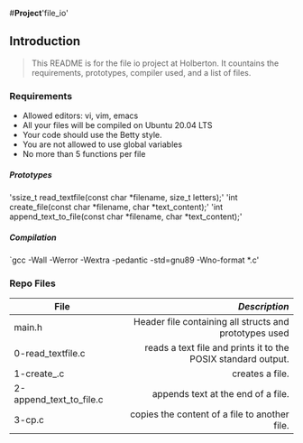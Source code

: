 #**Project**'file_io'

## Introduction
> This README is for the file io project at Holberton. It countains the requirements, prototypes, compiler used, and a list of files.

### Requirements
- Allowed editors: vi, vim, emacs
- All your files will be compiled on Ubuntu 20.04 LTS
- Your code should use the Betty style.
- You are not allowed to use global variables
- No more than 5 functions per file

##### Prototypes
'ssize_t read_textfile(const char *filename, size_t letters);'
'int create_file(const char *filename, char *text_content);'
'int append_text_to_file(const char *filename, char *text_content);'

##### Compilation
`gcc -Wall -Werror -Wextra -pedantic -std=gnu89 -Wno-format *.c'

### Repo Files
| **File** | *__Description__* |
|----------|----------------:|
|main.h|Header file containing all structs and prototypes used|
|0-read_textfile.c|reads a text file and prints it to the POSIX standard output.|
|1-create_.c|creates a file.|
|2-append_text_to_file.c|appends text at the end of a file.|
|3-cp.c|copies the content of a file to another file.|

